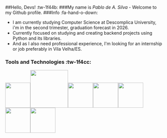 ##Hello, Devs! :tw-1f44b:
###My name is *Pablo de A. Silva* - Welcome to my Github profile.
###Info :fa-hand-o-down:

- I am currently studying Computer Science at Descomplica University, i'm in the second trimester, graduation forecast in 2026.
- Currently focused on studying and creating backend projects using Python and its libraries.
- And as I also need professional experience, I'm looking for an internship or job preferably in Vila Velha/ES.

### Tools and Technologies :tw-1f4cc:
<img height=80px width=80px src="https://cdn.jsdelivr.net/gh/devicons/devicon/icons/python/python-original-wordmark.svg" /><img height=120px width=120px src="https://cdn.jsdelivr.net/gh/devicons/devicon/icons/pycharm/pycharm-original-wordmark.svg" /><img height=80px width=80px src="https://cdn.jsdelivr.net/gh/devicons/devicon/icons/numpy/numpy-original.svg" /><img height=80px width=80px src="https://cdn.jsdelivr.net/gh/devicons/devicon/icons/linux/linux-original.svg" /><img height=80px width=80px src="https://cdn.jsdelivr.net/gh/devicons/devicon/icons/vscode/vscode-original-wordmark.svg" /><img height=80px width=80px src="https://cdn.jsdelivr.net/gh/devicons/devicon/icons/ubuntu/ubuntu-plain-wordmark.svg" /><img height=80px width=80px src="https://cdn.jsdelivr.net/gh/devicons/devicon/icons/javascript/javascript-original.svg" />
